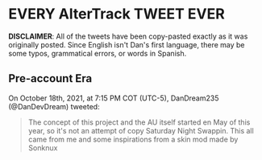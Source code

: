 # EVERY AlterTrack TWEET **EVER**
**DISCLAIMER**: All of the tweets have been copy-pasted exactly as it was originally posted. Since English isn't Dan's first language, there may be some typos, grammatical errors, or words in Spanish.
## Pre-account Era
On October 18th, 2021, at 7:15 PM COT (UTC-5), DanDream235 (@DanDevDream) tweeted:
> The concept of this project and the AU itself started en May of this year, so it's not an attempt of copy Saturday Night Swappin. This all came from me and some inspirations from a skin mod made by Sonknux
